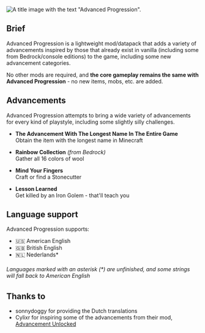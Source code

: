 ![A title image with the text "Advanced Progression".](https://cdn.modrinth.com/data/cached_images/25244ad058d67031b3eacadb93cb8b2c0336d1e1.png)


## Brief
Advanced Progression is a lightweight mod/datapack that adds a variety of advancements inspired by those that already exist in vanilla (including some from Bedrock/console editions) to the game, including some new advancement categories.

No other mods are required, and **the core gameplay remains the same with Advanced Progression** - no new items, mobs, etc. are added.

## Advancements
Advanced Progression attempts to bring a wide variety of advancements for every kind of playstyle, including some slightly silly challenges.
- **The Advancement With The Longest Name In The Entire Game**  
  Obtain the item with the longest name in Minecraft

- **Rainbow Collection** _(from Bedrock)_  
  Gather all 16 colors of wool

- **Mind Your Fingers**  
  Craft or find a Stonecutter

- **Lesson Learned**  
  Get killed by an Iron Golem - that'll teach you

## Language support
Advanced Progression supports: 
- 🇺🇸 American English
- 🇬🇧 British English
- 🇳🇱 Nederlands*

###### Languages marked with an asterisk (\*) are unfinished, and some strings will fall back to American English

## Thanks to
- sonnydoggy for providing the Dutch translations
- Cylixr for inspiring some of the advancements from their mod, [Advancement Unlocked](https://modrinth.com/mod/advancementunlocked)